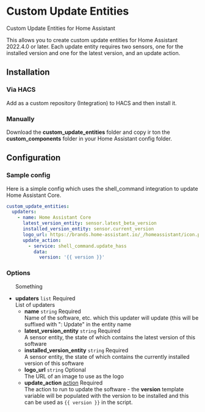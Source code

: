 # Custom Update Entities
Custom Update Entities for Home Assistant

This allows you to create custom update entities for Home Assistant 2022.4.0 or later.
Each update entity requires two sensors, one for the installed version and one for the latest version, and an update action.

## Installation

### Via HACS

Add as a custom repository (Integration) to HACS and then install it.

### Manually

Download the **custom_update_entities** folder and copy ir ton the **custom_components** folder in your Home Assistant config folder.

## Configuration

### Sample config

Here is a simple config which uses the shell_command integration to update Home Assistant Core.

```yaml
custom_update_entities:
  updaters:
    - name: Home Assistant Core
      latest_version_entity: sensor.latest_beta_version
      installed_version_entity: sensor.current_version
      logo_url: https://brands.home-assistant.io/_/homeassistant/icon.png
      update_action:
        - service: shell_command.update_hass
          data:
            version: '{{ version }}'
```

### Options

<div id="user-content-toc">
  <ul>
    Something
  </ul>
</div>

* **updaters** `list` Required  
List of updaters
    * **name** `string` Required  
      Name of the software, etc. which this updater will update (this will be suffixed with ": Update" in the entity name
    * **latest_version_entity** `string` Required  
      A sensor entity, the state of which contains the latest version of this software
    * **installed_version_entity** `string` Required  
      A sensor entity, the state of which contains the currently installed version of this software
    * **logo_url** `string` Optional  
      The URL of an image to use as the logo
    * **update_action** [action](https://www.home-assistant.io/docs/scripts/) Required  
      The action to run to update the software - the **version** template variable will be populated with the version to be installed and this can be used as `{{ version }}` in the script.
